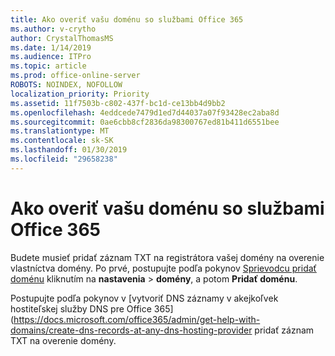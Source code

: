 ```yaml
---
title: Ako overiť vašu doménu so službami Office 365
ms.author: v-crytho
author: CrystalThomasMS
ms.date: 1/14/2019
ms.audience: ITPro
ms.topic: article
ms.prod: office-online-server
ROBOTS: NOINDEX, NOFOLLOW
localization_priority: Priority
ms.assetid: 11f7503b-c802-437f-bc1d-ce13bb4d9bb2
ms.openlocfilehash: 4eddcede7479d1ed7d44037a07f93428ec2aba8d
ms.sourcegitcommit: 0ae6cbb8cf2836da98300767ed81b411d6551bee
ms.translationtype: MT
ms.contentlocale: sk-SK
ms.lasthandoff: 01/30/2019
ms.locfileid: "29658238"
---
```

# <a name="how-to-verify-your-domain-with-office-365"></a>Ako overiť vašu doménu so službami Office 365

Budete musieť pridať záznam TXT na registrátora vašej domény na overenie vlastníctva domény. Po prvé, postupujte podľa pokynov [Sprievodcu pridať doménu](https://portal.office.com/adminportal/home#/Domains) kliknutím na **nastavenia** \> **domény**, a potom **Pridať doménu**.
  
Postupujte podľa pokynov v [vytvoriť DNS záznamy v akejkoľvek hostiteľskej služby DNS pre Office 365] (https://docs.microsoft.com/office365/admin/get-help-with-domains/create-dns-records-at-any-dns-hosting-provider pridať záznam TXT na overenie domény. 
  

